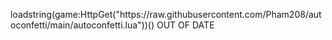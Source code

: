 <p>
loadstring(game:HttpGet("https://raw.githubusercontent.com/Pham208/autoconfetti/main/autoconfetti.lua"))()
OUT OF DATE
</p>
